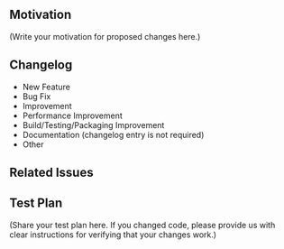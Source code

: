 <!--
Thank you for sending a PR. Thank you for spending time to help improve the FuseQuery project.
-->

## Motivation

(Write your motivation for proposed changes here.)

## Changelog

- New Feature
- Bug Fix
- Improvement
- Performance Improvement
- Build/Testing/Packaging Improvement
- Documentation (changelog entry is not required)
- Other

## Related Issues

## Test Plan

(Share your test plan here. If you changed code, please provide us with clear instructions for verifying that your changes work.)
